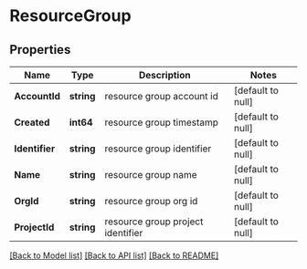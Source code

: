 # ResourceGroup

## Properties
Name | Type | Description | Notes
------------ | ------------- | ------------- | -------------
**AccountId** | **string** | resource group account id | [default to null]
**Created** | **int64** | resource group timestamp | [default to null]
**Identifier** | **string** | resource group identifier | [default to null]
**Name** | **string** | resource group name | [default to null]
**OrgId** | **string** | resource group org id | [default to null]
**ProjectId** | **string** | resource group project identifier | [default to null]

[[Back to Model list]](../README.md#documentation-for-models) [[Back to API list]](../README.md#documentation-for-api-endpoints) [[Back to README]](../README.md)


